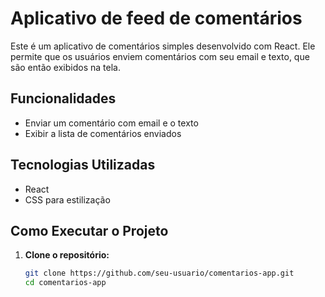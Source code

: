 # Aplicativo de feed de comentários

Este é um aplicativo de comentários simples desenvolvido com React. Ele permite que os usuários enviem comentários com seu email e texto, que são então exibidos na tela.

## Funcionalidades

- Enviar um comentário com email e o texto
- Exibir a lista de comentários enviados

## Tecnologias Utilizadas

- React
- CSS para estilização

## Como Executar o Projeto

1. **Clone o repositório:**

   ```bash
   git clone https://github.com/seu-usuario/comentarios-app.git
   cd comentarios-app
